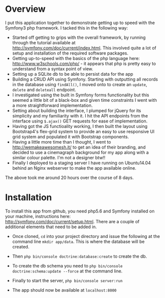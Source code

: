 Overview
=========
I put this application together to demonstrate getting up to speed with the Symfony3 php framework. I tacked this in the following way:

* Started off getting to grips with the overall framework, by running through the tutorial available at http://symfony.com/doc/current/index.html. This involved quite a lot of setup and installation of the required software packages.
* Getting up-to-speed with the basics of the php language here: http://www.w3schools.com/php/ - it appears that php is pretty easy to understand from a syntax point of view.
* Setting up a SQLite db to be able to persist data for the app
* Building a CRUD API using Symfony. Starting with outputting all records in the database using `findAll()`, I moved onto to create an `update`, `delete` and `deleteall` endpoint.
* I investigated using the built in Symfony forms functionality but this seemed a little bit of a black-box and given time constraints I went with a more straightforward implementation.
* Setting about building the interface, I plumped for jQuery for its simplicity and my familiarity with it. I hit the API endpoints from the interface using `$.ajax()` GET requests for ease of implementation.
* Having got the JS functioality working, I then built the layout using Bootstrap4's flex-grid system to provide an easy to use responsive UI grid system and populated it with Bootstrap components.
* Having a little more time than I thought, I went to http://wemakeawesomesh.it/ to get an idea of their branding, and decided to use a cinemagraph background for my app along with a similar colour palette. I'm not a designer btw!!
* Finally I deployed to a staging server I have running on Ubuntu14.04 behind an Nginx webserver to make the app available online.

The above took me around 20 hours over the course of 8 days.

Installation
=========
To install this app from github, you need php5.6 and Symfony installed on your machine, instructions here: http://symfony.com/doc/current/setup.html. There are a couple of additional elements that need to be added in.

* Once cloned, `cd` into your project directory and issue the following at the command line `mkdir app/data`. This is where the database will be created.

* Then `php bin/console doctrine:database:create` to create the db.

* To create the db schema you need to `php bin/console doctrine:schema:update --force` at the command line.

* Finally to start the server, `php bin/console server:run`

* The app should now be available at `localhost:8000`



